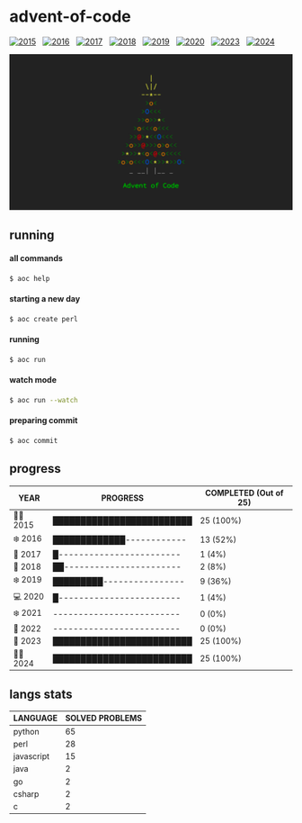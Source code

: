 # advent-of-code

[![2015](https://github.com/matheusaraujo/advent-of-code/actions/workflows/2015.yaml/badge.svg)](https://github.com/matheusaraujo/advent-of-code/actions/workflows/2015.yaml) &nbsp;
[![2016](https://github.com/matheusaraujo/advent-of-code/actions/workflows/2016.yaml/badge.svg)](https://github.com/matheusaraujo/advent-of-code/actions/workflows/2016.yaml) &nbsp;
[![2017](https://github.com/matheusaraujo/advent-of-code/actions/workflows/2017.yaml/badge.svg)](https://github.com/matheusaraujo/advent-of-code/actions/workflows/2017.yaml) &nbsp;
[![2018](https://github.com/matheusaraujo/advent-of-code/actions/workflows/2018.yaml/badge.svg)](https://github.com/matheusaraujo/advent-of-code/actions/workflows/2018.yaml) &nbsp;
[![2019](https://github.com/matheusaraujo/advent-of-code/actions/workflows/2019.yaml/badge.svg)](https://github.com/matheusaraujo/advent-of-code/actions/workflows/2019.yaml) &nbsp;
[![2020](https://github.com/matheusaraujo/advent-of-code/actions/workflows/2020.yaml/badge.svg)](https://github.com/matheusaraujo/advent-of-code/actions/workflows/2020.yaml) &nbsp;
[![2023](https://github.com/matheusaraujo/advent-of-code/actions/workflows/2023.yaml/badge.svg)](https://github.com/matheusaraujo/advent-of-code/actions/workflows/2023.yaml) &nbsp;
[![2024](https://github.com/matheusaraujo/advent-of-code/actions/workflows/2024.yaml/badge.svg)](https://github.com/matheusaraujo/advent-of-code/actions/workflows/2024.yaml)

![AOC](docs/logo.png)

## running

#### all commands
```bash
$ aoc help
```
#### starting a new day
```bash
$ aoc create perl
```

#### running
```bash
$ aoc run
```

#### watch mode
```bash
$ aoc run --watch
```

#### preparing commit
```bash
$ aoc commit
```

## progress
<!-- progress-begin -->
| YEAR          | PROGRESS                      | COMPLETED (Out of 25) |
|---------------|-------------------------------|-----------------------|
| 🧑‍🎄 2015 | █████████████████████████ | 25 (100%) |
| ❄️ 2016 | █████████████------------ | 13 (52%) |
| 🎄 2017 | █------------------------ | 1 (4%) |
| 🎅 2018 | ██----------------------- | 2 (8%) |
| ❄️ 2019 | █████████---------------- | 9 (36%) |
| 💻 2020 | █------------------------ | 1 (4%) |
| ❄️ 2021 | ------------------------- | 0 (0%) |
| 🎄 2022 | ------------------------- | 0 (0%) |
| 🎁 2023 | █████████████████████████ | 25 (100%) |
| 👩‍💻 2024 | █████████████████████████ | 25 (100%) |
<!-- progress-end -->


## langs stats

<!-- langs-stats-begin -->
| LANGUAGE   | SOLVED PROBLEMS |
|------------|----------------|
| python | 65 |
| perl | 28 |
| javascript | 15 |
| java | 2 |
| go | 2 |
| csharp | 2 |
| c | 2 |
<!-- langs-stats-end -->
